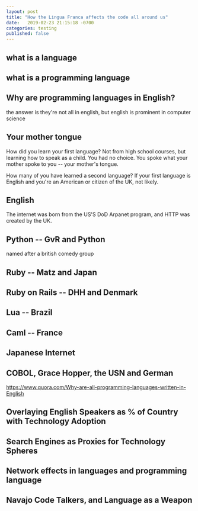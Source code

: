 ```yaml
---
layout: post
title: "How the Lingua Franca affects the code all around us"
date:   2019-02-23 21:15:18 -0700
categories: testing
published: false
---
```

## what is a language
## what is a programming language
## Why are programming languages in English?
the answer is they're not all in english, but english is prominent in computer science
## Your mother tongue
How did you learn your first language? Not from high school courses, but learning how to speak as a child. You had no choice. You spoke what your mother spoke to you -- your mother's tongue.

How many of you have learned a second language? If your first language is English and you're an American or citizen of the UK, not likely.

## English
The internet was born from the US'S DoD Arpanet program, and HTTP was created by the UK.
## Python -- GvR and Python
named after a british comedy group
## Ruby -- Matz and Japan
## Ruby on Rails -- DHH and Denmark
## Lua -- Brazil
## Caml -- France
## Japanese Internet
## COBOL, Grace Hopper, the USN and German
https://www.quora.com/Why-are-all-programming-languages-written-in-English
## Overlaying English Speakers as % of Country with Technology Adoption
## Search Engines as Proxies for Technology Spheres
## Network effects in languages and programming language
## Navajo Code Talkers, and Language as a Weapon
